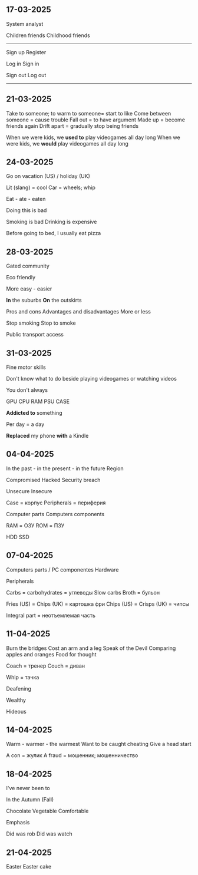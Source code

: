 ## 17-03-2025

System analyst

Children friends
Childhood friends

---

Sign up
Register

Log in
Sign in

Sign out
Log out

---

## 21-03-2025

Take to someone; to warm to someone= start to like
Come between someone = cause trouble
Fall out = to have argument
Made up = become friends again
Drift apart = gradually stop being friends 

When we were kids, we **used to** play videogames all day long
When we were kids, we **would** play videogames all day long

## 24-03-2025

Go on vacation (US) / holiday (UK)

Lit (slang) = cool
Car = wheels; whip

Eat - ate - eaten

Doing this is bad

Smoking is bad
Drinking is expensive 

Before going to bed, I usually eat pizza

## 28-03-2025

Gated community

Eco friendly 

More easy - easier

**In** the suburbs
**On** the outskirts

Pros and cons
Advantages and disadvantages
More or less

Stop smoking
Stop to smoke

Public transport access 

## 31-03-2025
 
Fine motor skills

Don't know what to do beside playing videogames or watching videos

You don't always

GPU
CPU
RAM
PSU
CASE

**Addicted to** something

Per day = a day

**Replaced** my phone **with** a Kindle 

## 04-04-2025

In the past - in the present - in the future
Region 

Compromised
Hacked
Security breach 

Unsecure
Insecure

Case = корпус
Peripherals = периферия

Computer parts
Computers components

RAM = ОЗУ
ROM = ПЗУ

HDD
SSD

## 07-04-2025

Computers parts / PC componentes
Hardware

Peripherals

Carbs = carbohydrates = углеводы
	Slow carbs
Broth = бульон

Fries (US) = Chips (UK) = картошка фри
Chips (US) = Crisps (UK) = чипсы

Integral part = неотъемлемая часть

## 11-04-2025

Burn the bridges
Cost an arm and a leg
Speak of the Devil
Comparing apples and oranges
Food for thought

Coach = тренер
Couch = диван

Whip = тачка

Deafening

Wealthy

Hideous

## 14-04-2025

Warm - warmer - the warmest
Want to be caught cheating
Give a head start 

A con = жулик
A fraud = мошенник; мошенничество

## 18-04-2025

I've never been to

In the Autumn (Fall)

Chocolate
Vegetable
Comfortable

Emphasis 

Did was rob
Did was watch

## 21-04-2025

Easter
Easter cake